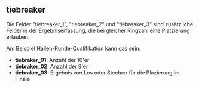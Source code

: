 ## tiebreaker

Die Felder "tiebreaker_1", "tiebreaker_2" und "tiebreaker_3" sind zusätzliche Felder in der Ergebniserfassung, die bei gleicher Ringzahl eine Platzierung erlauben. 

Am Beispiel Hallen-Runde-Qualifikation kann das sein:
* **tiebraker_01**: Anzahl der 10'er
* **tiebraker_02**: Anzahl der 9'er
* **tiebraker_03**: Ergebnis von Los oder Stechen für die Plazierung im Finale



[tie-break wiki]: http://de.m.wikipedia.org/wiki/Tie-Break
